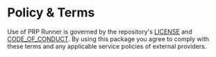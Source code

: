 # Policy & Terms

Use of PRP Runner is governed by the repository's [LICENSE](/LICENSE) and [CODE_OF_CONDUCT](/CODE_OF_CONDUCT.md).
By using this package you agree to comply with these terms and any applicable service policies of external providers.
